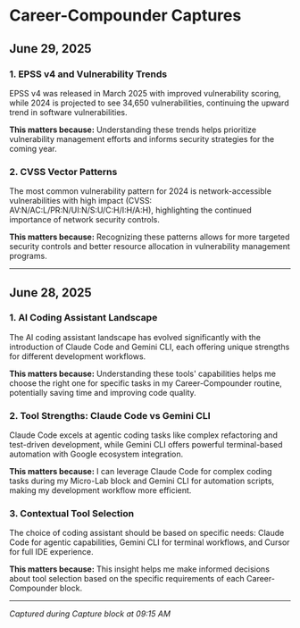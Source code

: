 # Career-Compounder Captures

## June 29, 2025

### 1. EPSS v4 and Vulnerability Trends
EPSS v4 was released in March 2025 with improved vulnerability scoring, while 2024 is projected to see 34,650 vulnerabilities, continuing the upward trend in software vulnerabilities.

**This matters because:** Understanding these trends helps prioritize vulnerability management efforts and informs security strategies for the coming year.

### 2. CVSS Vector Patterns
The most common vulnerability pattern for 2024 is network-accessible vulnerabilities with high impact (CVSS: AV:N/AC:L/PR:N/UI:N/S:U/C:H/I:H/A:H), highlighting the continued importance of network security controls.

**This matters because:** Recognizing these patterns allows for more targeted security controls and better resource allocation in vulnerability management programs.

---

## June 28, 2025

### 1. AI Coding Assistant Landscape
The AI coding assistant landscape has evolved significantly with the introduction of Claude Code and Gemini CLI, each offering unique strengths for different development workflows.

**This matters because:** Understanding these tools' capabilities helps me choose the right one for specific tasks in my Career-Compounder routine, potentially saving time and improving code quality.

### 2. Tool Strengths: Claude Code vs Gemini CLI
Claude Code excels at agentic coding tasks like complex refactoring and test-driven development, while Gemini CLI offers powerful terminal-based automation with Google ecosystem integration.

**This matters because:** I can leverage Claude Code for complex coding tasks during my Micro-Lab block and Gemini CLI for automation scripts, making my development workflow more efficient.

### 3. Contextual Tool Selection
The choice of coding assistant should be based on specific needs: Claude Code for agentic capabilities, Gemini CLI for terminal workflows, and Cursor for full IDE experience.

**This matters because:** This insight helps me make informed decisions about tool selection based on the specific requirements of each Career-Compounder block.

---
*Captured during Capture block at 09:15 AM*
